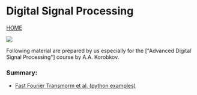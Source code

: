 # Digital Signal Processing
[HOME](https://github.com/kirlf/CSP/blob/master/README.md)

![](https://d3njjcbhbojbot.cloudfront.net/api/utilities/v1/imageproxy/https://coursera.s3.amazonaws.com/topics/dsp/large-icon.png?auto=format%2Ccompress&dpr=2.625)

Following material are prepared by us especially for the ["Advanced Digital Signal Processing"] course by A.A. Korobkov.

### Summary:
  * [Fast Fourier Transmorm et al. (python examples)](https://github.com/kirlf/CSP/blob/master/Different/DSP/FFT.md)

